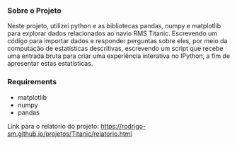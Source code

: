 ﻿### Sobre o Projeto

Neste projeto, utilizei python e as bibliotecas pandas, numpy e matplotlib para explorar dados relacionados ao navio RMS Titanic. Escrevendo um código para importar dados e responder perguntas sobre eles, por meio da computação de estatísticas descritivas, escrevendo um script que recebe uma entrada bruta para criar uma experiência interativa no IPython, a fim de apresentar estas estatísticas.

### Requirements

- matplotlib
- numpy
- pandas

Link para o relatorio do projeto: https://rodrigo-sm.github.io/projetos/Titanic/relatorio.html
